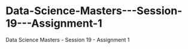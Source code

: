 # Data-Science-Masters---Session-19---Assignment-1
Data Science Masters - Session 19 - Assignment 1
